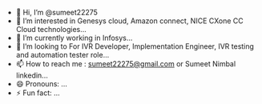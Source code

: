 - 👋 Hi, I’m @sumeet22275
- 👀 I’m interested in Genesys cloud, Amazon connect, NICE CXone CC Cloud technologies...
- 🌱 I’m currently working in Infosys...
- 💞️ I’m looking to For IVR Developer, Implementation Engineer, IVR testing and automation tester role...
- 📫 How to reach me : sumeet22275@gmail.com or Sumeet Nimbal linkedin...
- 😄 Pronouns: ...
- ⚡ Fun fact: ...

<!---
sumeet22275/sumeet22275 is a ✨ special ✨ repository because its `README.md` (this file) appears on your GitHub profile.
You can click the Preview link to take a look at your changes.
--->
